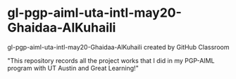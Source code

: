 # gl-pgp-aiml-uta-intl-may20-Ghaidaa-AlKuhaili
gl-pgp-aiml-uta-intl-may20-Ghaidaa-AlKuhaili created by GitHub Classroom

"This repository records all the project works that I did in my PGP-AIML program with UT Austin and Great Learning!"
